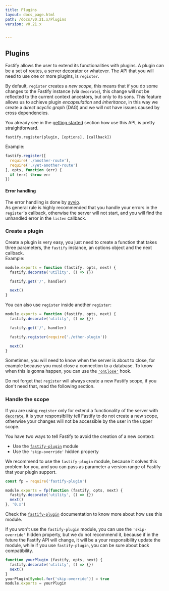 ```yaml
---
title: Plugins
layout: docs_page.html
path: /docs/v0.21.x/Plugins
version: v0.21.x


---
```


## Plugins
Fastify allows the user to extend its functionalities with plugins.
A plugin can be a set of routes, a server [decorator](/docs/v0.21.x/Decorators) or whatever. The API that you will need to use one or more plugins, is `register`.  

By default, `register` creates a *new scope*, this means that if you do some changes to the Fastify instance (via `decorate`), this change will not be reflected to the current context ancestors, but only to its sons. This feature allows us to achieve plugin *encapsulation* and *inheritance*, in this way we create a *direct acyclic graph* (DAG) and we will not have issues caused by cross dependencies.

You already see in the [getting started](/docs/v0.21.x/Getting-Started#register) section how use this API, is pretty straightforward.
```
fastify.register(plugin, [options], [callback])
```
Example:
```js
fastify.register([
  require('./another-route'),
  require('./yet-another-route')
], opts, function (err) {
  if (err) throw err
})
```

<a name="error-handling"></a>
#### Error handling
The error handling is done by [avvio](https://github.com/mcollina/avvio#error-handling).  
As general rule is highly recommended that you handle your errors in the `register`'s callback, otherwise the server will not start, and you will find the unhandled error in the `listen` callback.

<a name="create-plugin"></a>
### Create a plugin
Create a plugin is very easy, you just need to create a function that takes three parameters, the `fastify` instance, an options object and the next callback.  
Example:
```js
module.exports = function (fastify, opts, next) {
  fastify.decorate('utility', () => {})

  fastify.get('/', handler)

  next()
}
```
You can also use `register` inside another `register`:
```js
module.exports = function (fastify, opts, next) {
  fastify.decorate('utility', () => {})

  fastify.get('/', handler)

  fastify.register(require('./other-plugin'))

  next()
}
```
Sometimes, you will need to know when the server is about to close, for example because you must close a connection to a database. To know when this is gonna happen, you can use the [`'onClose'`](/docs/v0.21.x/Hooks#on-close) hook.

Do not forget that `register` will always create a new Fastify scope, if you don't need that, read the following section.

<a name="handle-scope"></a>
### Handle the scope
If you are using `register` only for extend a functionality of the server with  [`decorate`](/docs/v0.21.x/Decorators), it is your responsibility tell Fastify to do not create a new scope, otherwise your changes will not be accessible by the user in the upper scope.

You have two ways to tell Fastify to avoid the creation of a new context:
- Use the [`fastify-plugin`](https://github.com/fastify/fastify-plugin) module
- Use the `'skip-override'` hidden property

We recommend to use the `fastify-plugin` module, because it solves this problem for you, and you can pass as parameter a version range of Fastify that your plugin support.
```js
const fp = require('fastify-plugin')

module.exports = fp(function (fastify, opts, next) {
  fastify.decorate('utility', () => {})
  next()
}, '0.x')
```
Check the [`fastify-plugin`](https://github.com/fastify/fastify-plugin) documentation to know more about how use this module.

If you won't use the `fastify-plugin` module, you can use the `'skip-override'` hidden property, but we do not recommend it, because if in the future the Fastify API will change, it will be a your responsibility update the module, while if you use `fastify-plugin`, you can be sure about back compatibility.
```js
function yourPlugin (fastify, opts, next) {
  fastify.decorate('utility', () => {})
  next()
}
yourPlugin[Symbol.for('skip-override')] = true
module.exports = yourPlugin
```
